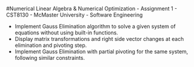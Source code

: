 #Numerical Linear Algebra & Numerical Optimization - Assignment 1 - CST8130 - McMaster University - Software Engineering

-  Implement Gauss Elimination algorithm to solve a given system of equations without using built-in functions.
-  Display matrix transformations and right side vector changes at each elimination and pivoting step.
-  Implement Gauss Elimination with partial pivoting for the same system, following similar constraints.

